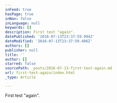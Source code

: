 ```yaml
---
inFeed: true
hasPage: true
inNav: false
inLanguage: null
keywords: []
description: First test "again".
datePublished: '2016-07-13T23:37:59.994Z'
dateModified: '2016-07-13T23:37:59.406Z'
authors: []
publisher: null
title: ''
author: []
starred: false
sourcePath: _posts/2016-07-13-first-test-again.md
url: first-test-again/index.html
_type: Article

---
```

First test "again".